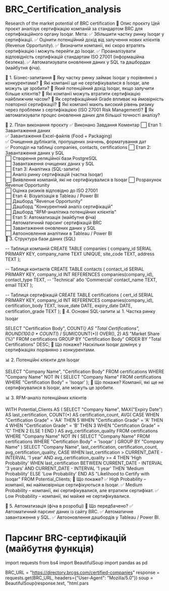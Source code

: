# BRC_Certification_analysis
Research of the market potential of BRC certification 
🚀 Опис проєкту
Цей проєкт аналізує сертифікацію компаній за стандартом BRC для сертифікаційного органу Isoqar.
Мета:
✅ Збільшити частку ринку Isoqar у сертифікації.
✅ Оцінити потенційний дохід від залучення нових клієнтів (Revenue Opportunity).
✅ Визначити компанії, які скоро втратять сертифікацію і можуть перейти до Isoqar.
✅ Проаналізувати відповідність сертифікацій стандартам ISO 27001 (інформаційна безпека).
✅ Автоматизувати оновлення даних у SQL та дашбордах (майбутня фіча).

📌 1. Бізнес-запитання
🔹 Яку частку ринку займає Isoqar у порівнянні з конкурентами?
🔹 Які компанії ще не сертифікувалися в Isoqar, але можуть це зробити?
🔹 Який потенційний дохід Isoqar, якщо залучити більше клієнтів?
🔹 Які компанії можуть втратити сертифікацію найближчим часом?
🔹 Як сертифікаційний Grade впливає на ймовірність повторної сертифікації?
🔹 Які компанії мають високий рівень ризику через проблеми з сертифікацією (ISO 27001 Risk Management)?
🔹 Як автоматизувати процес оновлення даних для більшої точності аналізу?

📌 2. План виконання проєкту
✅ Виконано	Завдання	Коментар
⬜	Етап 1: Завантаження даних	
✅	Завантаження Excel-файлів (Food + Packaging)	
✅	Очищення дублікатів, пропущених значень, форматування дат	
✅	Розподіл на таблиці companies, contacts, certifications	
⬜	Етап 2: Завантаження даних у SQL	
⬜	Створення реляційної бази PostgreSQL	
⬜	Завантаження очищених даних у SQL	
⬜	Етап 3: Аналітика (SQL-запити)	
⬜	Аналіз ринку сертифікацій (частка Isoqar)	
⬜	Виявлення компаній, які не сертифікувалися в Isoqar	
⬜	Розрахунок Revenue Opportunity	
⬜	Оцінка ризиків відповідно до ISO 27001	
⬜	Етап 4: Візуалізація в Tableau / Power BI	
⬜	Дашборд "Revenue Opportunity"	
⬜	Дашборд "Конкурентний аналіз сертифікацій"	
⬜	Дашборд "RFM-аналітика потенційних клієнтів"	
⬜	Етап 5: Автоматизація (майбутня фіча)	
⬜	Автоматичний парсинг сертифікацій BRC	
⬜	Завантаження оновлених даних у SQL	
⬜	Автооновлення аналітики в Tableau / Power BI	
📌 3. Структура бази даних (SQL)

-- Таблиця компаній
CREATE TABLE companies (
    company_id SERIAL PRIMARY KEY,
    company_name TEXT UNIQUE,
    site_code TEXT,
    address TEXT
);

-- Таблиця контактів
CREATE TABLE contacts (
    contact_id SERIAL PRIMARY KEY,
    company_id INT REFERENCES companies(company_id),
    contact_type TEXT, -- 'Technical' або 'Commercial'
    contact_name TEXT,
    email TEXT
);

-- Таблиця сертифікацій
CREATE TABLE certifications (
    cert_id SERIAL PRIMARY KEY,
    company_id INT REFERENCES companies(company_id),
    certification_body TEXT,
    issue_date DATE,
    expiry_date DATE,
    certification_grade TEXT
);
📌 4. Основні SQL-запити
📊 1. Частка ринку Isoqar

SELECT 
    "Certification Body",
    COUNT(*) AS "Total Certifications",
    ROUND(100.0 * COUNT(*) / SUM(COUNT(*)) OVER(), 2) AS "Market Share (%)"
FROM certifications
GROUP BY "Certification Body"
ORDER BY "Total Certifications" DESC;
📌 Що покаже? Наскільки Isoqar домінує у сертифікаціях порівняно з конкурентами.

📊 2. Потенційні клієнти для Isoqar

SELECT 
    "Company Name",
    "Certification Body"
FROM certifications
WHERE "Company Name" NOT IN (
    SELECT "Company Name" FROM certifications WHERE "Certification Body" = 'Isoqar'
);
📌 Що покаже? Компанії, які ще не сертифікувалися в Isoqar, але можуть це зробити.

📊 3. RFM-аналіз потенційних клієнтів

WITH Potential_Clients AS (
    SELECT 
        "Company Name",
        MAX("Expiry Date") AS last_certification,
        COUNT(*) AS certification_count,
        AVG(
            CASE 
                WHEN "Certification Grade" = 'AA' THEN 5
                WHEN "Certification Grade" = 'A' THEN 4
                WHEN "Certification Grade" = 'B' THEN 3
                WHEN "Certification Grade" = 'C' THEN 2
                ELSE 1
            END
        ) AS avg_certification_quality
    FROM certifications
    WHERE "Company Name" NOT IN (
        SELECT "Company Name" FROM certifications WHERE "Certification Body" = 'Isoqar'
    ) 
    GROUP BY "Company Name"
)
SELECT 
    "Company Name",
    last_certification,
    certification_count,
    avg_certification_quality,
    CASE 
        WHEN last_certification > CURRENT_DATE - INTERVAL '1 year' AND avg_certification_quality >= 4 THEN 'High Probability'
        WHEN last_certification BETWEEN CURRENT_DATE - INTERVAL '3 years' AND CURRENT_DATE - INTERVAL '1 year' THEN 'Medium Probability'
        ELSE 'Low Probability'
    END AS "Likelihood to Certify with Isoqar"
FROM Potential_Clients;
📌 Що покаже?
✅ High Probability – компанії, які найімовірніше сертифікуються в Isoqar.
✅ Medium Probability – компанії, які сертифікувалися, але втратили сертифікат.
✅ Low Probability – компанії, які майже не сертифікувалися.

📌 5. Автоматизація (фіча в розробці)
📌 Що передбачено?
✅ Автоматичний парсинг даних із сайту BRC.
✅ Автоматичне завантаження у SQL.
✅ Автооновлення дашбордів у Tableau / Power BI.

# Парсинг BRC-сертифікацій (майбутня функція)
import requests
from bs4 import BeautifulSoup
import pandas as pd

BRC_URL = "https://directory.brcgs.com/certified-companies"
response = requests.get(BRC_URL, headers={"User-Agent": "Mozilla/5.0"})
soup = BeautifulSoup(response.text, "html.pars
